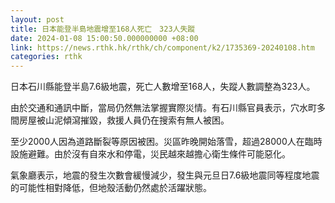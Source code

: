 ```yaml
---
layout: post
title: 日本能登半島地震增至168人死亡　323人失蹤
date: 2024-01-08 15:00:50.000000000 +08:00
link: https://news.rthk.hk/rthk/ch/component/k2/1735369-20240108.htm
categories: rthk
---
```


日本石川縣能登半島7.6級地震，死亡人數增至168人，失蹤人數調整為323人。

由於交通和通訊中斷，當局仍然無法掌握實際災情。有石川縣官員表示，穴水町多間房屋被山泥傾瀉摧毀，救援人員仍在搜索有無人被困。

至少2000人因為道路斷裂等原因被困。災區昨晚開始落雪，超過28000人在臨時設施避難。由於沒有自來水和停電，災民越來越擔心衛生條件可能惡化。

氣象廳表示，地震的發生次數會緩慢減少，發生與元旦日7.6級地震同等程度地震的可能性相對降低，但地殼活動仍然處於活躍狀態。
